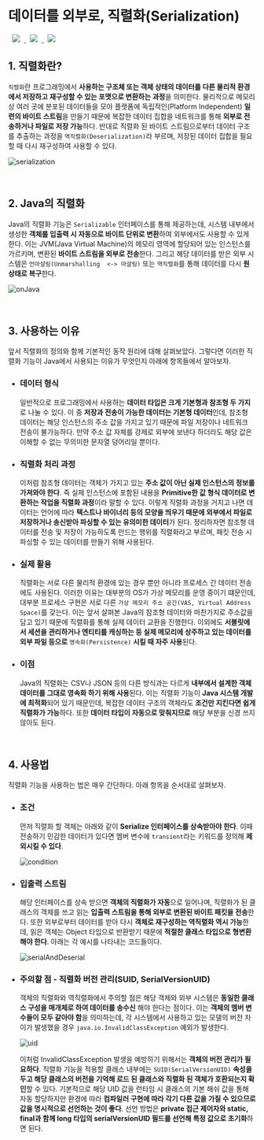 # 데이터를 외부로, 직렬화(Serialization)
<a href="http://melonicedlatte.com/">
    <img src="https://img.shields.io/badge/Java-red"
        style="height : auto; margin-left : 8px; margin-right : 8px;"/>
    <img src="https://img.shields.io/badge/OOP-orange"
        style="height : auto; margin-left : 8px; margin-right : 8px;"/>
    <img src="https://img.shields.io/badge/Serialization-yellow" style="height : auto; margin-left : 8px; margin-right : 8px;"/>
</a>

## 1. 직렬화란?
`직렬화`란 프로그래밍에서 **사용하는 구조체 또는 객체 상태의 데이터를 다른 물리적 환경에서 저장하고 재구성할 수 있는 포맷으로 
변환하는 과정**을 의미한다. 물리적으로 메모리 상 여러 곳에 분포된 데이터들을 모아 플랫폼에 독립적인(Platform Independent) 
**일련의 바이트 스트림**을 만들기 때문에 복잡한 데이터 집합을 네트워크를 통해 **외부로 전송하거나 파일로 저장 가능**하다. 반대로 
직렬화 된 바이트 스트림으로부터 데이터 구조를 추출하는 과정을 `역직렬화(Deserialization)`라 부르며, 저장된 데이터 집합을 
필요할 때 다시 재구성하여 사용할 수 있다.

![serialization](https://user-images.githubusercontent.com/78818063/175867163-142bc6b5-9ac2-4dcc-beb9-f40c7624be60.png)

<br>

## 2. Java의 직렬화
Java의 직렬화 기능은 `Serializable` 인터페이스를 통해 제공하는데, 시스템 내부에서 생성한 **객체를 입출력 시 자동으로 
바이트 단위로 변환**하여 외부에서도 사용할 수 있게 한다. 이는 JVM(Java Virtual Machine)의 메모리 영역에 할당되어 있는 
인스턴스를 가르키며, 변환된 **바이트 스트림을 외부로 전송**한다. 그리고 해당 데이터를 받은 외부 시스템은 `언마샬링(Unmarshalling 
<-> 마샬링)` 또는 `역직렬화`를 통해 데이터를 다시 **원상태로 복구**한다. 

![onJava](https://user-images.githubusercontent.com/78818063/175867176-24978285-37ac-4fde-a7c5-08e8eef08888.png)
  
<br>

## 3. 사용하는 이유
앞서 직렬화의 정의와 함께 기본적인 동작 원리에 대해 살펴보았다. 그렇다면 이러한 직렬화 기능이 Java에서 사용되는 이유가 무엇인지 
아래에 항목들에서 알아보자.

  * ### 데이터 형식 ###
    일반적으로 프로그래밍에서 사용하는 **데이터 타입은 크게 기본형과 참조형 두 가지**로 나눌 수 있다. 이 중 **저장과 전송이 
    가능한 데이터는 기본형 데이터**인데, 참조형 데이터는 해당 인스턴스의 주소 값을 가지고 있기 때문에 파일 저장이나 네트워크 
    전송이 불가능하다. 만약 주소 값 자체를 강제로 외부에 보낸다 하더라도 해당 값은 이해할 수 없는 무의미한 문자열 덩어리일 뿐이다.

  * ### 직렬화 처리 과정 ###
    이처럼 참조형 데이터는 객체가 가지고 있는 **주소 값이 아닌 실제 인스턴스의 정보를 가져와야 한다**. 즉 실제 인스턴스에 포함된 내용을 
    **Primitive한 값 형식 데이터로 변환하는 작업을 직렬화 과정**이라 말할 수 있다. 이렇게 직렬화 과정을 거치고 나면 데이터는 언어에 
    따라 **텍스트나 바이너리 등의 모양을 띄우기 때문에 외부에서 파일로 저장하거나 송신받아 파싱할 수 있는 유의미한 데이터**가 된다. 정리하자면 
    참조형 데이터를 전송 및 저장이 가능하도록 만드는 행위를 직렬화라고 부르며, 패킷 전송 시 파싱할 수 있는 데이터를 만들기 위해 사용된다. 
    
  * ### 실제 활용 ###
    직렬화는 서로 다른 물리적 환경에 있는 경우 뿐만 아니라 프로세스 간 데이터 전송에도 사용된다. 이러한 이유는 대부분의 OS가 가상 메모리를 
    운영 중이기 떄문인데, 대부분 프로세스 구현은 서로 다른 `가상 메모리 주소 공간(VAS, Virtual Address Space)`를 갖는다. 이는 앞서 살펴본 
    Java의 참조형 데이터와 마찬가지로 주소값을 담고 있기 때문에 직렬화를 통해 실제 데이터 교환을 진행한다. 이외에도 **서블릿에서 세션을 관리하거나 
    엔티티를 캐싱하는 등 실제 메모리에 상주하고 있는 데이터를 외부 파일 등으로** `영속화(Persistence)` **시킬 때 자주 사용**된다. 
    
  * ### 이점 ###
    Java의 직렬화는 CSV나 JSON 등의 다른 방식과는 다르게 **내부에서 설계한 객체 데이터를 그대로 영속화 하기 위해 사용**된다. 이는 
    직렬화 기능이 **Java 시스템 개발에 최적화**되어 있기 때문인데, 복잡한 데이터 구조의 객체라도 **조건만 지킨다면 쉽게 직렬화가 가능**하다. 
    또한 **데이터 타입이 자동으로 맞춰지므로** 해당 부분을 신경 쓰지 않아도 된다. 

<br>

## 4. 사용법
직렬화 기능을 사용하는 법은 매우 간단하다. 아래 항목을 순서대로 살펴보자.

  * ### 조건 ###
    먼저 직렬화 할 객체는 아래와 같이 **Serialize 인터페이스를 상속받아야 한다**. 이때 전송하기 민감한 데이터가 있다면 멤버 변수에 
    `transient`라는 키워드를 정의해 **제외시킬 수 있다**. 

    ![condition](https://user-images.githubusercontent.com/78818063/175867182-7040df18-3cff-4486-b358-eb08a6fac05d.png)

  * ### 입출력 스트림 ###
    해당 인터페이스를 상속 받으면 **객체의 직렬화가 자동**으로 일어나며, 직렬화가 된 클래스의 객체를 쓰고 읽는 **입출력 스트림을 통해 외부로 
    변환된 바이트 패킷을 전송**한다. 또한 외부로부터 데이터를 받아 다시 **객체로 재구성하는 역직렬화 역시 가능**한데, 읽은 객체는 Object 타입으로 
    반환받기 때문에 **적절한 클래스 타입으로 형변환 해야 한다**. 아래는 각 예시를 나타내는 코드들이다.

    ![serialAndDeserial](https://user-images.githubusercontent.com/78818063/175867186-6b93c310-fda6-4f94-9b39-77fe127b53ef.png)

  * ### 주의할 점 - 직렬화 버전 관리(SUID, SerialVersionUID) ###
    객체의 직렬화와 역직렬화에서 주의할 점은 해당 객체와 외부 시스템은 **동일한 클래스 구성을 매개체로 하여 데이터를 송수신** 해야 한다는 점이다. 
    이는 **객체의 멤버 변수들이 모두 같아야 함**을 의미하는데, 각 시스템에서 사용하고 있는 모델의 버전 차이가 발생했을 경우 `java.io.InvalidClassException` 
    예외가 발생한다.

    ![uid](https://user-images.githubusercontent.com/78818063/175867192-7715b1ce-129e-43f0-ac1c-76b31d490e44.png)

    이처럼 InvalidClassException 발생을 예방하기 위해서는 **객체의 버전 관리가 필요하다**. 직렬화 기능을 적용할 클래스 내부에는 
    `SUID(SerialVersionUID)` **속성을 두고 해당 클래스의 버전을 기억해 로드 된 클래스와 직렬화 된 객체가 호환되는지 확인**할 수 있다. 
    기본적으로 해당 UID 값을 런타임 시 클래스의 기본 해쉬 값을 통해 자동 할당하지만 환경에 따라 **컴파일러 구현에 따라 각기 다른 값을 
    가질 수 있으므로 값을 명시적으로 선언하는 것이 좋다**. 선언 방법은 **private 접근 제어자와 static, final과 함께 long 타입의 
    serialVersionUID 필드를 선언해 특정 값으로 초기화**하면 된다.
    
<br>

